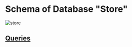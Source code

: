 # Schema of Database "Store"

![store](https://user-images.githubusercontent.com/101666279/187067072-fe826627-bde1-4956-83bd-2cdc931df3f2.png)

## [Queries](https://github.com/ZabiyakaDaniil/SQL/blob/main/Stepik.org/Introduction%20to%20databases/stepik%20Store.sql)
